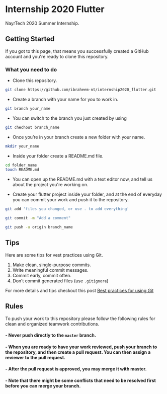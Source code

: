 # Internship 2020 Flutter

NayrTech 2020 Summer Internship.

## Getting Started

If you got to this page, that means you successfully created a GitHub account and you're ready to clone this repository.

### What you need to do
- Clone this repository. 

```bash
git clone https://github.com/ibraheem-nt/internship2020_flutter.git 
```

- Create a branch with your name for you to work in.
```bash
git branch your_name 
```
- You can switch to the branch you just created by using 
```bash 
git chechout branch_name
```

- Once you’re in your branch create a new folder with your name.
```bash 
mkdir your_name
```

- Inside your folder create a README.md file.
``` bash
cd folder_name
touch README.md
``` 

- You can open up the README.md with a text editor now, and tell us about the project you're working on.

- Create your flutter project inside your folder, and at the end of everyday you can commit your work and push it to the repository.
``` bash
git add 'files you changed, or use . to add everything'

git commit -m "Add a comment"

git push -u origin branch_name
```


## Tips
Here are some tips for vest practices using Git.

1. Make clean, single-purpose commits.
2. Write meaningful commit messages.
3. Commit early, commit often.
4. Don’t commit generated files (use `.gitignore`) 
 
For more details and tips checkout this post [Best practices for using Git](https://deepsource.io/blog/git-best-practices/)  

## Rules
To push your work to this repository please follow the following rules for clean and organized teamwork contributions.
#### - Never push directly to the `master` branch.
#### - When you are ready to have your work reviewed, push your branch to the repository, and then create a pull request. You can then assign a reviewer to the pull request.
#### - After the pull request is approved, you may merge it with master.
#### - Note that there might be some conflicts that need to be resolved first before you can merge your branch.